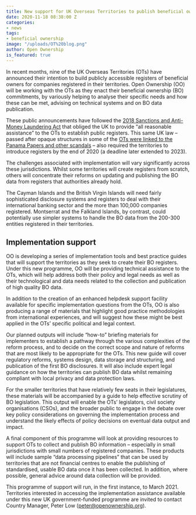 ```yaml
---
title: New support for UK Overseas Territories to publish beneficial ownership data
date: 2020-11-18 08:38:00 Z
categories:
- news
tags:
- beneficial ownership
image: "/uploads/OT%20blog.png"
author: Open Ownership
is_featured: true
---
```


In recent months, nine of the UK Overseas Territories (OTs) have announced their intention to build publicly accessible registers of beneficial owners for companies registered in their territories. Open Ownership (OO) will be working with the OTs as they enact their beneficial ownership (BO) commitments, by variously helping to analyse their specific needs and how these can be met, advising on technical systems and on BO data publication.

These public announcements have followed the [2018 Sanctions and Anti-Money Laundering Act](https://www.legislation.gov.uk/ukpga/2018/13/section/51) that obliged the UK to provide “all reasonable assistance” to the OTs to establish public registers. This same UK law – passed after opaque structures in some of the [OTs were linked to the Panama Papers and other scandals](https://publications.parliament.uk/pa/cm201719/cmselect/cmfaff/1464/146406.htm) – also required the territories to introduce registers by the end of 2020 (a deadline later extended to 2023). 

The challenges associated with implementation will vary significantly across these jurisdictions. Whilst some territories will create registers from scratch, others will concentrate their reforms on updating and publishing the BO data from registers that authorities already hold. 

The Cayman Islands and the British Virgin Islands will need fairly sophisticated disclosure systems and registers to deal with their international banking sector and the more than 100,000 companies registered. Montserrat and the Falkland Islands, by contrast, could potentially use simpler systems to handle the BO data from the 200-300 entities registered in their territories. 

## Implementation support

OO is developing a series of implementation tools and best practice guides that will support the territories as they seek to create their BO registers. Under this new programme, OO will be providing technical assistance to the OTs, which will help address both their policy and legal needs as well as their technological and data needs related to the collection and publication of high quality BO data. 
 
In addition to the creation of an enhanced helpdesk support facility available for specific implementation questions from the OTs, OO is also producing a range of materials that highlight good practice methodologies from international experiences, and will suggest how these might be best applied in the OTs’ specific political and legal context. 

Our planned outputs will include “how-to” briefing materials for implementers to establish a pathway through the various complexities of the reform process, and to decide on the correct scope and nature of reforms that are most likely to be appropriate for the OTs. This new guide will cover regulatory reforms, systems design, data storage and structuring, and publication of the first BO disclosures. It will also include expert legal guidance on how the territories can publish BO data whilst remaining compliant with local privacy and data protection laws. 

For the smaller territories that have relatively few seats in their legislatures, these materials will be accompanied by a guide to help effective scrutiny of BO legislation. This output will enable the OTs’ legislators, civil society organisations (CSOs), and the broader public to engage in the debate over key policy considerations on governing the implementation process and understand the likely effects of policy decisions on eventual data output and impact.

A final component of this programme will look at providing resources to support OTs to collect and publish BO information – especially in small jurisdictions with small numbers of registered companies. These products will include sample “data processing pipelines” that can be used by territories that are not financial centres to enable the publishing of standardised, usable BO data once it has been collected. In addition, where possible, general advice around data collection will be provided. 

This programme of support will run, in the first instance, to March 2021. Territories interested in accessing the implementation assistance available under this new UK government-funded programme are invited to contact Country Manager, Peter Low (peter@openownership.org).
